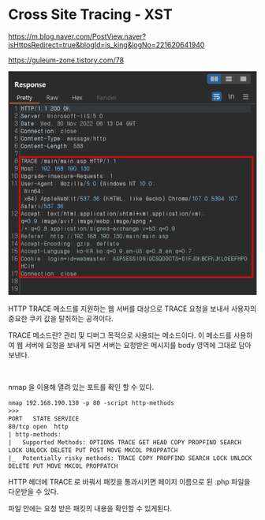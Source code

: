 # Cross Site Tracing - XST

https://m.blog.naver.com/PostView.naver?isHttpsRedirect=true&blogId=is_king&logNo=221620641940

https://guleum-zone.tistory.com/78

![](../img/TRACE%20%EB%A9%94%EC%86%8C%EB%93%9C.png)

HTTP TRACE 메소드를 지원하는 웹 서버를 대상으로 TRACE 요청을 보내서 사용자의 중요한 쿠키 값을 탈취하는 공격이다.

TRACE 메소드란? 관리 및 디버그 목적으로 사용되는 메소드이다. 이 메소드를 사용하여 웹 서버에 요청을 보내게 되면 서버는 요청받은 메시지를 body 영역에 그대로 담아 보낸다.

<br>

nmap 을 이용해 열려 있는 포트를 확인 할 수 있다.
```
nmap 192.168.190.130 -p 80 -script http-methods
>>>
PORT   STATE SERVICE
80/tcp open  http
| http-methods: 
|   Supported Methods: OPTIONS TRACE GET HEAD COPY PROPFIND SEARCH LOCK UNLOCK DELETE PUT POST MOVE MKCOL PROPPATCH
|_  Potentially risky methods: TRACE COPY PROPFIND SEARCH LOCK UNLOCK DELETE PUT MOVE MKCOL PROPPATCH
```

HTTP 헤더에 TRACE 로 바꿔서 패킷을 통과시키면 페이지 이름으로 된 .php 파일을 다운받을 수 있다.

파일 안에는 요청 받은 패킷의 내용을 확인할 수 있게된다.